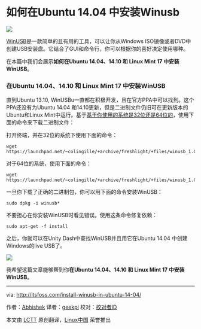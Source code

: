 如何在Ubuntu 14.04 中安装Winusb
================================================================================
![](http://itsfoss.itsfoss.netdna-cdn.com/wp-content/uploads/2015/01/WinUSB_Ubuntu_1404.jpeg)

[WinUSB][1]是一款简单的且有用的工具，可以让你从Windows ISO镜像或者DVD中创建USB安装盘。它结合了GUI和命令行，你可以根据你的喜好决定使用哪种。

在本篇中我们会展示**如何在Ubuntu 14.04、14.10 和 Linux Mint 17 中安装WinUSB**。

### 在Ubuntu 14.04、14.10 和 Linux Mint 17 中安装WinUSB ###

直到Ubuntu 13.10, WinUSBu一直都在积极开发，且在官方PPA中可以找到。这个PPA还没有为Ubuntu 14.04 和14.10更新，但是二进制文件仍旧可在更新版本的Ubuntu和Linux Mint中运行。基于[基于你使用的系统是32位还是64位的][2]，使用下面的命令来下载二进制文件：

打开终端，并在32位的系统下使用下面的命令：

    wget https://launchpad.net/~colingille/+archive/freshlight/+files/winusb_1.0.11+saucy1_i386.deb

对于64位的系统，使用下面的命令：

    wget https://launchpad.net/~colingille/+archive/freshlight/+files/winusb_1.0.11+saucy1_amd64.deb

一旦你下载了正确的二进制包，你可以用下面的命令安装WinUSB：

    sudo dpkg -i winusb*

不要担心在你安装WinUSB时看见错误。使用这条命令修复依赖：

    sudo apt-get -f install

之后，你就可以在Unity Dash中查找WinUSB并且用它在Ubuntu 14.04 中创建Windows的live USB了。

![](http://itsfoss.itsfoss.netdna-cdn.com/wp-content/uploads/2015/01/WinUSB_Ubuntu.png)

我希望这篇文章能够帮到你**在Ubuntu 14.04、14.10 和 Linux Mint 17 中安装WinUSB**。

--------------------------------------------------------------------------------

via: http://itsfoss.com/install-winusb-in-ubuntu-14-04/

作者：[Abhishek][a]
译者：[geekpi](https://github.com/geekpi)
校对：[校对者ID](https://github.com/校对者ID)

本文由 [LCTT](https://github.com/LCTT/TranslateProject) 原创翻译，[Linux中国](http://linux.cn/) 荣誉推出

[a]:http://itsfoss.com/author/Abhishek/
[1]:http://en.congelli.eu/prog_info_winusb.html
[2]:http://itsfoss.com/how-to-know-ubuntu-unity-version/